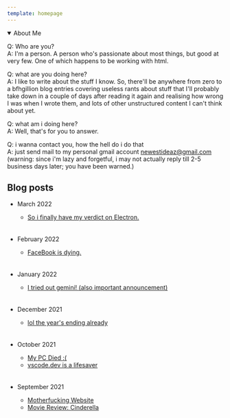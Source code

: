 ```yaml
---
template: homepage
---
```


<details class="about-me" open=""><summary> About Me </summary>
    <p> Q: Who are you? <br>A: I'm a person. A person who's passionate about most things, but good at very few. One of which happens to be working with html. </p>
    <p>Q: what are you doing here? <br>
      A: I like to write about the stuff I know. So, there'll be anywhere from zero to a bfhgillion blog entries covering useless rants about stuff that I'll probably take down in a couple of days after reading it again and realising how wrong I was when I wrote them, and lots of other unstructured content I can't think about yet.</p>
      <p>Q: what am i doing here? <br> 
      A: Well, that's for you to answer. </p>
      <p>Q: i wanna contact you, how the hell do i do that <br>
      A: just send mail to my personal gmail account <a href="mailto:newestideaz@gmail.com?subject=Hi Ash!">newestideaz@gmail.com</a> (warning: since i'm lazy and forgetful, i may not actually reply till 2-5 business days later; you have been warned.)</p>
  </details>
  
## Blog posts
  
<ul class="no-bullets">            
      <li class="month">March 2022</li>
      <ul class="no-bullets">
        <li class="postname"><a href="/2022/March/electron.html">So i finally have my verdict on Electron.</a></li>
      </ul><br><br>
      <li class="month">February 2022</li>
      <ul class="no-bullets">
        <li class="postname"><a href="/2022/February/fb-dying.html">FaceBook is dying.</a></li>
      </ul><br><br>
      <li class="month">January 2022</li>
      <ul class="no-bullets">
        <li class="postname"><a href="/2022/January/gemini.html">I tried out gemini! (also important announcement)</a></li>
      </ul><br><br>
      <li class="month">December 2021</li>
      <ul class="no-bullets">
        <li class="postname"><a href="/2021/December/end-of-2021.html">lol the year's ending already</a></li>
      </ul><br><br>
      <li class="month">October 2021</li>
      <ul class="no-bullets">
        <li class="postname"><a href="/2021/October/pc-ded.html">My PC Died :(</a></li>
        <li class="postname"><a href="/2021/October/vscode-web.html">vscode.dev is a lifesaver</a></li>
      </ul><br><br>
      <li class="month">September 2021</li>
      <ul class="no-bullets">
        <li class="postname"><a href="/2021/September/motherfuckingwebsite.html">Motherfucking Website</a></li>
        <li class="postname"><a href="/2021/September/cinderella.html"> Movie Review: Cinderella </a></li>
      </ul><br><br>
  </ul>
  

